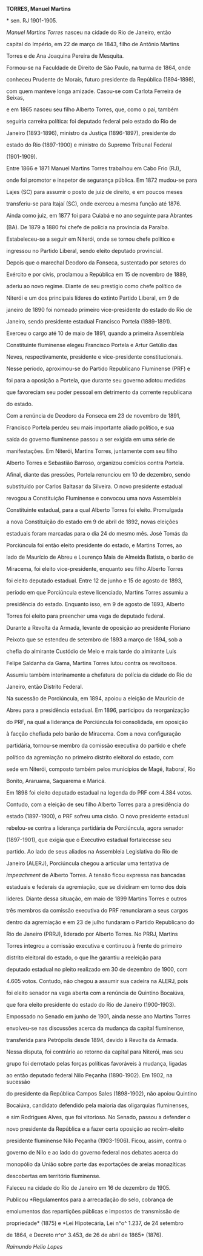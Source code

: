**TORRES, Manuel Martins**



\* sen. RJ 1901-1905.



*Manuel Martins Torres* nasceu na cidade do Rio de Janeiro, então

capital do Império, em 22 de março de 1843, filho de Antônio Martins

Torres e de Ana Joaquina Pereira de Mesquita.



Formou-se na Faculdade de Direito de São Paulo, na turma de 1864, onde

conheceu Prudente de Morais, futuro presidente da República (1894-1898),

com quem manteve longa amizade. Casou-se com Carlota Ferreira de Seixas,

e em 1865 nasceu seu filho Alberto Torres, que, como o pai, também

seguiria carreira política: foi deputado federal pelo estado do Rio de

Janeiro (1893-1896), ministro da Justiça (1896-1897), presidente do

estado do Rio (1897-1900) e ministro do Supremo Tribunal Federal

(1901-1909).



Entre 1866 e 1871 Manuel Martins Torres trabalhou em Cabo Frio (RJ),

onde foi promotor e inspetor de segurança pública. Em 1872 mudou-se para

Lajes (SC) para assumir o posto de juiz de direito, e em poucos meses

transferiu-se para Itajaí (SC), onde exerceu a mesma função até 1876.

Ainda como juiz, em 1877 foi para Cuiabá e no ano seguinte para Abrantes

(BA). De 1879 a 1880 foi chefe de polícia na província da Paraíba.

Estabeleceu-se a seguir em Niterói, onde se tornou chefe político e

ingressou no Partido Liberal, sendo eleito deputado provincial.



Depois que o marechal Deodoro da Fonseca, sustentado por setores do

Exército e por civis, proclamou a República em 15 de novembro de 1889,

aderiu ao novo regime. Diante de seu prestígio como chefe político de

Niterói e um dos principais líderes do extinto Partido Liberal, em 9 de

janeiro de 1890 foi nomeado primeiro vice-presidente do estado do Rio de

Janeiro, sendo presidente estadual Francisco Portela (1889-1891).

Exerceu o cargo até 10 de maio de 1891, quando a primeira Assembleia

Constituinte fluminense elegeu Francisco Portela e Artur Getúlio das

Neves, respectivamente, presidente e vice-presidente constitucionais.

Nesse período, aproximou-se do Partido Republicano Fluminense (PRF) e

foi para a oposição a Portela, que durante seu governo adotou medidas

que favoreciam seu poder pessoal em detrimento da corrente republicana

do estado.



Com a renúncia de Deodoro da Fonseca em 23 de novembro de 1891,

Francisco Portela perdeu seu mais importante aliado político, e sua

saída do governo fluminense passou a ser exigida em uma série de

manifestações. Em Niterói, Martins Torres, juntamente com seu filho

Alberto Torres e Sebastião Barroso, organizou comícios contra Portela.

Afinal, diante das pressões, Portela renunciou em 10 de dezembro, sendo

substituído por Carlos Baltasar da Silveira. O novo presidente estadual

revogou a Constituição Fluminense e convocou uma nova Assembleia

Constituinte estadual, para a qual Alberto Torres foi eleito. Promulgada

a nova Constituição do estado em 9 de abril de 1892, novas eleições

estaduais foram marcadas para o dia 24 do mesmo mês. José Tomás da

Porciúncula foi então eleito presidente do estado, e Martins Torres, ao

lado de Maurício de Abreu e Lourenço Maia de Almeida Batista, o barão de

Miracema, foi eleito vice-presidente, enquanto seu filho Alberto Torres

foi eleito deputado estadual. Entre 12 de junho e 15 de agosto de 1893,

período em que Porciúncula esteve licenciado, Martins Torres assumiu a

presidência do estado. Enquanto isso, em 9 de agosto de 1893, Alberto

Torres foi eleito para preencher uma vaga de deputado federal.



Durante a Revolta da Armada, levante de oposição ao presidente Floriano

Peixoto que se estendeu de setembro de 1893 a março de 1894, sob a

chefia do almirante Custódio de Melo e mais tarde do almirante Luís

Felipe Saldanha da Gama, Martins Torres lutou contra os revoltosos.

Assumiu também interinamente a chefatura de polícia da cidade do Rio de

Janeiro, então Distrito Federal.



Na sucessão de Porciúncula, em 1894, apoiou a eleição de Maurício de

Abreu para a presidência estadual. Em 1896, participou da reorganização

do PRF, na qual a liderança de Porciúncula foi consolidada, em oposição

à facção chefiada pelo barão de Miracema. Com a nova configuração

partidária, tornou-se membro da comissão executiva do partido e chefe

político da agremiação no primeiro distrito eleitoral do estado, com

sede em Niterói, composto também pelos municípios de Magé, Itaboraí, Rio

Bonito, Araruama, Saquarema e Maricá.



Em 1898 foi eleito deputado estadual na legenda do PRF com 4.384 votos.

Contudo, com a eleição de seu filho Alberto Torres para a presidência do

estado (1897-1900), o PRF sofreu uma cisão. O novo presidente estadual

rebelou-se contra a liderança partidária de Porciúncula, agora senador

(1897-1901), que exigia que o Executivo estadual fortalecesse seu

partido. Ao lado de seus aliados na Assembleia Legislativa do Rio de

Janeiro (ALERJ), Porciúncula chegou a articular uma tentativa de

*impeachment* de Alberto Torres. A tensão ficou expressa nas bancadas

estaduais e federais da agremiação, que se dividiram em torno dos dois

líderes. Diante dessa situação, em maio de 1899 Martins Torres e outros

três membros da comissão executiva do PRF renunciaram a seus cargos

dentro da agremiação e em 23 de julho fundaram o Partido Republicano do

Rio de Janeiro (PRRJ), liderado por Alberto Torres. No PRRJ, Martins

Torres integrou a comissão executiva e continuou à frente do primeiro

distrito eleitoral do estado, o que lhe garantiu a reeleição para

deputado estadual no pleito realizado em 30 de dezembro de 1900, com

4.605 votos. Contudo, não chegou a assumir sua cadeira na ALERJ, pois

foi eleito senador na vaga aberta com a renúncia de Quintino Bocaiúva,

que fora eleito presidente do estado do Rio de Janeiro (1900-1903).



Empossado no Senado em junho de 1901, ainda nesse ano Martins Torres

envolveu-se nas discussões acerca da mudança da capital fluminense,

transferida para Petrópolis desde 1894, devido à Revolta da Armada.

Nessa disputa, foi contrário ao retorno da capital para Niterói, mas seu

grupo foi derrotado pelas forças políticas favoráveis à mudança, ligadas

ao então deputado federal Nilo Peçanha (1890-1902). Em 1902, na sucessão

do presidente da República Campos Sales (1898-1902), não apoiou Quintino

Bocaiúva, candidato defendido pela maioria das oligarquias fluminenses,

e sim Rodrigues Alves, que foi vitorioso. No Senado, passou a defender o

novo presidente da República e a fazer certa oposição ao recém-eleito

presidente fluminense Nilo Peçanha (1903-1906). Ficou, assim, contra o

governo de Nilo e ao lado do governo federal nos debates acerca do

monopólio da União sobre parte das exportações de areias monazíticas

descobertas em território fluminense.



Faleceu na cidade do Rio de Janeiro em 16 de dezembro de 1905.



Publicou *Regulamentos para a arrecadação do selo, cobrança de

emolumentos das repartições públicas e impostos de transmissão de

propriedade* (1875) e *Lei Hipotecária, Lei n^o^ 1.237, de 24 setembro

de 1864, e Decreto n^o^ 3.453, de 26 de abril de 1865* (1876).



*Raimundo Helio Lopes*



